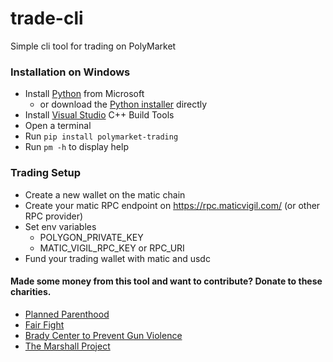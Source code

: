 # trade-cli

Simple cli tool for trading on PolyMarket

### Installation on Windows

- Install [Python](https://www.microsoft.com/en-us/p/python-39/9p7qfqmjrfp7?activetab=pivot:overviewtab) from Microsoft
  - or download the [Python installer](https://www.python.org/ftp/python/3.9.6/python-3.9.6-amd64.exe) directly
- Install [Visual Studio](https://visualstudio.microsoft.com/thank-you-downloading-visual-studio/?sku=Community&rel=16) C++ Build Tools
- Open a terminal
- Run `pip install polymarket-trading`
- Run `pm -h` to display help

### Trading Setup

- Create a new wallet on the matic chain
- Create your matic RPC endpoint on https://rpc.maticvigil.com/ (or other RPC provider)
- Set env variables
  - POLYGON_PRIVATE_KEY
  - MATIC_VIGIL_RPC_KEY or RPC_URI
- Fund your trading wallet with matic and usdc

#### Made some money from this tool and want to contribute? Donate to these charities.

- [Planned Parenthood](https://www.weareplannedparenthood.org/onlineactions/2U7UN1iNhESWUfDs4gDPNg2)
- [Fair Fight](https://secure.actblue.com/donate/fair-fight-action--inc--1)
- [Brady Center to Prevent Gun Violence](https://www.bradyunited.org/donate/tax)
- [The Marshall Project](https://www.themarshallproject.org/donate)
